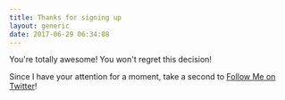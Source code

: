 ```yaml
---
title: Thanks for signing up
layout: generic
date: 2017-06-29 06:34:08
---
```


You're totally awesome!  You won't regret this decision!

Since I have your attention for a moment, take a second to [Follow Me on Twitter](https://twitter.com/1kevgriff)!
